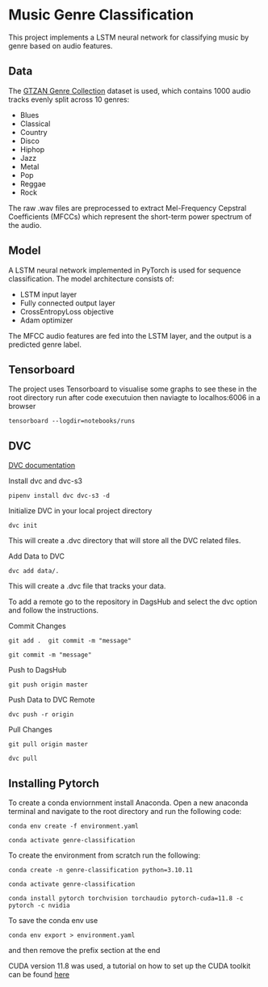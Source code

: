 # Music Genre Classification

This project implements a LSTM neural network for classifying music by genre based on audio features.

## Data

The [GTZAN Genre Collection](https://www.kaggle.com/datasets/andradaolteanu/gtzan-dataset-music-genre-classification/) dataset is used, which contains 1000 audio tracks evenly split across 10 genres:

- Blues
- Classical  
- Country
- Disco
- Hiphop
- Jazz  
- Metal
- Pop
- Reggae
- Rock

The raw .wav files are preprocessed to extract Mel-Frequency Cepstral Coefficients (MFCCs) which represent the short-term power spectrum of the audio.

## Model 

A LSTM neural network implemented in PyTorch is used for sequence classification. The model architecture consists of:

- LSTM input layer
- Fully connected output layer
- CrossEntropyLoss objective
- Adam optimizer

The MFCC audio features are fed into the LSTM layer, and the output is a predicted genre label.

## Tensorboard
The project uses Tensorboard to visualise some graphs to see these in the root directory run after code executuion then naviagte to localhos:6006 in a browser
```
tensorboard --logdir=notebooks/runs
```

## DVC 
[DVC documentation](https://dvc.org/doc/start)

Install dvc and dvc-s3
```shell
pipenv install dvc dvc-s3 -d
```

Initialize DVC in your local project directory
```shell
dvc init
```
This will create a .dvc directory that will store all the DVC related files.

Add Data to DVC
```shell
dvc add data/.
```
This will create a .dvc file that tracks your data.

To add a remote go to the repository in DagsHub and select the dvc option and follow the instructions.

Commit Changes
```shell
git add .  git commit -m "message"
```
```shell
git commit -m "message"
```

Push to DagsHub
```shell
git push origin master
```
Push Data to DVC Remote
```shell
dvc push -r origin
```

Pull Changes
```shell
git pull origin master
```
```shell
dvc pull
```

## Installing Pytorch 

To create a conda enviornment install Anaconda. Open a new anaconda terminal and navigate to the root directory and run the following code:

```shell
conda env create -f environment.yaml
```
```shell
conda activate genre-classification
```

To create the environment from scratch run the following:

```shell
conda create -n genre-classification python=3.10.11
```

```shell
conda activate genre-classification
```

```shell
conda install pytorch torchvision torchaudio pytorch-cuda=11.8 -c pytorch -c nvidia
```


To save the conda env use 
```shell
conda env export > environment.yaml
```
and then remove the prefix section at the end

CUDA version 11.8 was used, a tutorial on how to set up the CUDA toolkit can be found [here](https://www.youtube.com/watch?v=r7Am-ZGMef8)